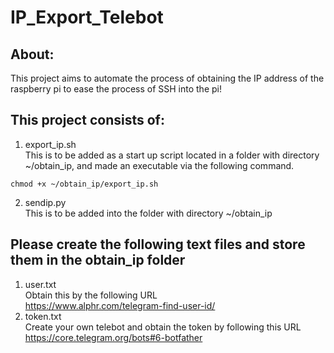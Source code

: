 # IP_Export_Telebot
## About:<br/>
This project aims to automate the process of obtaining the IP address of the raspberry pi to ease the process of SSH into the pi!

## This project consists of:<br/>
1) export_ip.sh<br/>
This is to be added as a start up script located in a folder with directory ~/obtain_ip, and made an executable via the following command.
```
chmod +x ~/obtain_ip/export_ip.sh
```
2) sendip.py<br/>This is to be added into the folder with directory ~/obtain_ip<br/>
## Please create the following text files and store them in the obtain_ip folder<br/>
1) user.txt<br/>
Obtain this by the following URL <br/>
https://www.alphr.com/telegram-find-user-id/<br/>
2) token.txt<br/>
Create your own telebot and obtain the token by following this URL <br/>
https://core.telegram.org/bots#6-botfather
      

